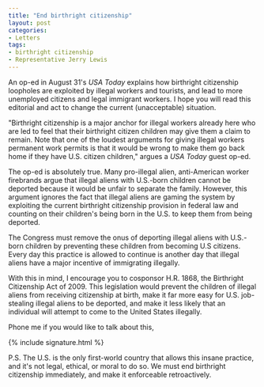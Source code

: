 ```yaml
---
title: "End birthright citizenship"
layout: post
categories:
- Letters
tags:
- birthright citizenship
- Representative Jerry Lewis
---
```


An op-ed in August 31's *USA Today* explains how birthright citizenship loopholes are exploited by illegal workers and tourists, and lead to more unemployed citizens and legal immigrant workers. I hope you will read this editorial and act to change the current (unacceptable) situation.

"Birthright citizenship is a major anchor for illegal workers already here who are led to feel that their birthright citizen children may give them a claim to remain. Note that one of the loudest arguments for giving illegal workers permanent work permits is that it would be wrong to make them go back home if they have U.S. citizen children," argues a *USA Today* guest op-ed.

The op-ed is absolutely true. Many pro-illegal alien, anti-American worker firebrands argue that illegal aliens with U.S.-born children cannot be deported because it would be unfair to separate the family. However, this argument ignores the fact that illegal aliens are gaming the system by exploiting the current birthright citizenship provision in federal law and counting on their children's being born in the U.S. to keep them from being deported.

The Congress must remove the onus of deporting illegal aliens with U.S.-born children by preventing these children from becoming U.S citizens. Every day this practice is allowed to continue is another day that illegal aliens have a major incentive of immigrating illegally.

With this in mind, I encourage you to cosponsor H.R. 1868, the Birthright Citizenship Act of 2009. This legislation would prevent the children of illegal aliens from receiving citizenship at birth, make it far more easy for U.S. job-stealing illegal aliens to be deported, and make it less likely that an individual will attempt to come to the United States illegally.

Phone me if you would like to talk about this,

{% include signature.html %}

P.S. The U.S. is the only first-world country that allows this insane practice, and it's not legal, ethical, or moral to do so. We must end birthright citizenship immediately, and make it enforceable retroactively.
